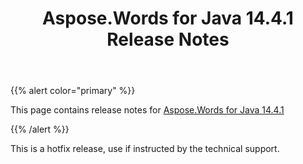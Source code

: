 ﻿---
title: Aspose.Words for Java 14.4.1 Release Notes
second_title: Aspose.Words for Java
articleTitle: Aspose.Words for Java 14.4.1 Release Notes
linktitle: Aspose.Words for Java 14.4.1 Release Notes
description: "Aspose.Words for Java 14.4.1 Release Notes – the latest updates and fixes."
type: docs
weight: 80
url: /java/aspose-words-for-java-14-4-1-release-notes/
---

{{% alert color="primary" %}}

This page contains release notes for [Aspose.Words for Java 14.4.1](https://downloads.aspose.com/words/java/new-releases/aspose.words-for-java-14.4.1/)

{{% /alert %}}

This is a hotfix release, use if instructed by the technical support. 
